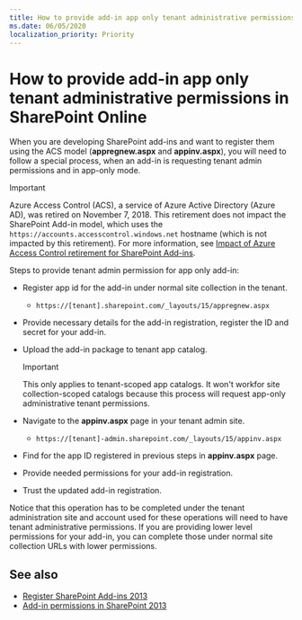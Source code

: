 ```yaml
---
title: How to provide add-in app only tenant administrative permissions in SharePoint Online
ms.date: 06/05/2020
localization_priority: Priority
---
```


# How to provide add-in app only tenant administrative permissions in SharePoint Online

When you are developing SharePoint add-ins and want to register them using the ACS model (**appregnew.aspx** and **appinv.aspx**), you will need to follow a special process, when an add-in is requesting tenant admin permissions and in app-only mode. 

> [!IMPORTANT]
> Azure Access Control (ACS), a service of Azure Active Directory (Azure AD), was retired on November 7, 2018. This retirement does not impact the SharePoint Add-in model, which uses the `https://accounts.accesscontrol.windows.net` hostname (which is not impacted by this retirement). For more information, see [Impact of Azure Access Control retirement for SharePoint Add-ins](https://developer.microsoft.com/office/blogs/impact-of-azure-access-control-deprecation-for-sharepoint-add-ins).

Steps to provide tenant admin permission for app only add-in:

- Register app id for the add-in under normal site collection in the tenant. 
  - `https://[tenant].sharepoint.com/_layouts/15/appregnew.aspx`
- Provide necessary details for the add-in registration, register the ID and secret for your add-in.
- Upload the add-in package to tenant app catalog.

    > [!IMPORTANT]
    > This only applies to tenant-scoped app catalogs. It won't workfor site collection-scoped catalogs because this process will request app-only administrative tenant permissions.

- Navigate to the **appinv.aspx** page in your tenant admin site.
  - `https://[tenant]-admin.sharepoint.com/_layouts/15/appinv.aspx`
- Find for the app ID registered in previous steps in **appinv.aspx** page.
- Provide needed permissions for your add-in registration.
- Trust the updated add-in registration.

Notice that this operation has to be completed under the tenant administration site and account used for these operations will need to have tenant administrative permissions. If you are providing lower level permissions for your add-in, you can complete those under normal site collection URLs with lower permissions. 


## See also

- [Register SharePoint Add-ins 2013](https://msdn.microsoft.com/library/office/jj687469.aspx)
- [Add-in permissions in SharePoint 2013](https://msdn.microsoft.com/library/office/fp142383.aspx)

